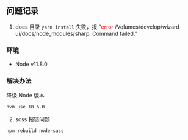 ## 问题记录
1. docs 目录 `yarn install` 失败，报 “<span style="color: red">error</span> /Volumes/develop/wizard-ui/docs/node_modules/sharp: Command failed.”

### 环境
- Node v11.8.0
### 解决办法
降级 Node 版本
```bash
nvm use 10.6.0
```
2. scss 报错问题
```bash
npm rebuild node-sass
```
